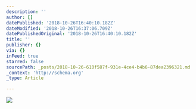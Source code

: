 ```yaml
---
description: ''
author: []
datePublished: '2018-10-26T16:40:10.182Z'
dateModified: '2018-10-26T16:37:06.709Z'
datePublishedOriginal: '2018-10-26T16:40:10.182Z'
title: ''
publisher: {}
via: {}
inFeed: true
starred: false
sourcePath: _posts/2018-10-26-610f587f-931e-4ce4-b4b6-87dea2396321.md
_context: 'http://schema.org'
_type: Article

---
```

![](https://the-grid-user-content.s3-us-west-2.amazonaws.com/1fb38653-0c94-47bc-890f-d109c3cbddfb.png)